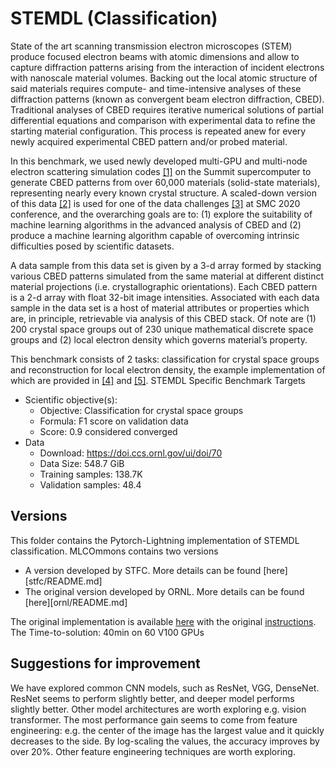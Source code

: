 # STEMDL (Classification)

State of the art scanning transmission electron microscopes (STEM)
produce focused electron beams with atomic dimensions and allow to
capture diffraction patterns arising from the interaction of incident
electrons with nanoscale material volumes. Backing out the local
atomic structure of said materials requires compute- and
time-intensive analyses of these diffraction patterns (known as
convergent beam electron diffraction, CBED). Traditional analyses of
CBED requires iterative numerical solutions of partial differential
equations and comparison with experimental data to refine the starting
material configuration. This process is repeated anew for every newly
acquired experimental CBED pattern and/or probed material.

In this benchmark, we used newly developed multi-GPU and multi-node
electron scattering simulation codes
[[1]](https://www.osti.gov/biblio/1631694-namsa) on the Summit
supercomputer to generate CBED patterns from over 60,000 materials
(solid-state materials), representing nearly every known crystal
structure. A scaled-down version of this data
[[2]](https://doi.ccs.ornl.gov/ui/doi/70) is used for one of the data
challenges [[3]](https://smc-datachallenge.ornl.gov/challenge-2-2020/)
at SMC 2020 conference, and the overarching goals are to: (1) explore
the suitability of machine learning algorithms in the advanced
analysis of CBED and (2) produce a machine learning algorithm capable
of overcoming intrinsic difficulties posed by scientific datasets.

A data sample from this data set is given by a 3-d array formed by
stacking various CBED patterns simulated from the same material at
different distinct material projections (i.e. crystallographic
orientations). Each CBED pattern is a 2-d array with float 32-bit
image intensities. Associated with each data sample in the data set is
a host of material attributes or properties which are, in principle,
retrievable via analysis of this CBED stack. Of note are (1) 200
crystal space groups out of 230 unique mathematical discrete space
groups and (2) local electron density which governs material’s
property.

This benchmark consists of 2 tasks: classification for crystal space
groups and reconstruction for local electron density, the example
implementation of which are provided in
[[4]](https://link.springer.com/chapter/10.1007%2F978-3-030-63393-6_30)
and [[5]](https://arxiv.org/abs/1909.11150).  STEMDL Specific
Benchmark Targets

* Scientific objective(s):
  * Objective: Classification for crystal space groups
  * Formula: F1 score on validation data
  * Score: 0.9 considered converged
* Data
  * Download: https://doi.ccs.ornl.gov/ui/doi/70
  * Data Size: 548.7 GiB
  * Training samples: 138.7K
  * Validation samples: 48.4

## Versions

This folder contains the Pytorch-Lightning implementation of STEMDL
classification. MLCOmmons contains two versions

* A version developed by STFC. More details can be found
  [here][stfc/README.md]
* The original version developed by ORNL. More details can be found
  [here][ornl/README.md]

The original implementation is available
[here](https://github.com/at-aaims/stemdl-benchmark) with the original
[instructions](https://github.com/at-aaims/stemdl-benchmark#quickstart). The
Time-to-solution: 40min on 60 V100 GPUs

## Suggestions for improvement

We have explored common CNN models,  such as ResNet, VGG, DenseNet. ResNet seems 
to perform slightly better, and deeper model performs slightly better. Other model 
architectures are worth exploring e.g. vision transformer. The most performance gain 
seems to come from feature engineering: e.g. the center of the image has the largest 
value and it quickly decreases to the side. By log-scaling the values, the accuracy 
improves by over 20%. Other feature engineering techniques are worth exploring.  

